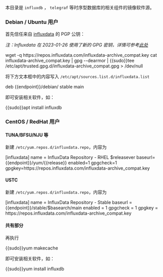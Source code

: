 本目录是 `influxdb` ， `telegraf` 等时序型数据库的相关组件的镜像软件源。

### Debian / Ubuntu 用户

首先信任来自 [influxdata](https://docs.influxdata.com/telegraf/v1.18/introduction/installation/) 的 PGP 公钥：

_注：Influxdata 在 2023-01-26 使用了新的 GPG 密钥，详情可参考[此处](https://www.influxdata.com/blog/linux-package-signing-key-rotation/)_

<tmpl z-lang="bash">
wget -q https://repos.influxdata.com/influxdata-archive_compat.key
cat influxdata-archive_compat.key | gpg --dearmor | {{sudo}}tee /etc/apt/trusted.gpg.d/influxdata-archive_compat.gpg > /dev/null
</tmpl>

将下方文本框中的内容写入 `/etc/apt/sources.list.d/influxdata.list`

<tmpl z-path="/etc/apt/sources.list.d/influxdata.list">
deb {{endpoint}}/debian/ stable main
</tmpl>


即可安装相关软件，如：

<tmpl z-lang="bash">
{{sudo}}apt install influxdb
</tmpl>

### CentOS / RedHat 用户

#### TUNA/BFSU/NJU 等

新建 `/etc/yum.repos.d/influxdata.repo`，内容为

<tmpl z-lang="ini" z-input="release" z-path="/etc/yum.repos.d/influxdata.repo">
[influxdata]
name = InfluxData Repository - RHEL $releasever
baseurl={{endpoint}}/yum/{{release}}
enabled=1
gpgcheck=1
gpgkey=https://repos.influxdata.com/influxdata-archive_compat.key
</tmpl>

#### USTC

新建 `/etc/yum.repos.d/influxdata.repo`，内容为

<tmpl z-lang="ini" z-path="/etc/yum.repos.d/influxdata.repo">
[influxdata]
name = InfluxData Repository - Stable
baseurl = {{endpoint}}/stable/$basearch/main
enabled = 1
gpgcheck = 1
gpgkey = https://repos.influxdata.com/influxdata-archive_compat.key
</tmpl>

#### 共有部分

再执行

<tmpl z-lang="bash">
{{sudo}}yum makecache
</tmpl>

即可安装相关软件，如：

<tmpl z-lang="bash">
{{sudo}}yum install influxdb
</tmpl>
